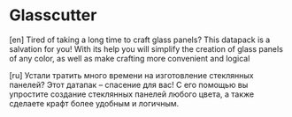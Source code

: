 # Glasscutter
[en] Tired of taking a long time to craft glass panels? This datapack is a salvation for you! With its help you will simplify the creation of glass panels of any color, as well as make crafting more convenient and logical

[ru] Устали тратить много времени на изготовление стеклянных панелей? Этот датапак – спасение для вас! С его помощью вы упростите создание стеклянных панелей любого цвета, а также сделаете крафт более удобным и логичным.

